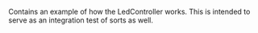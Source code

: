 Contains an example of how the LedController works. This is intended to serve as an integration test of sorts as well.

